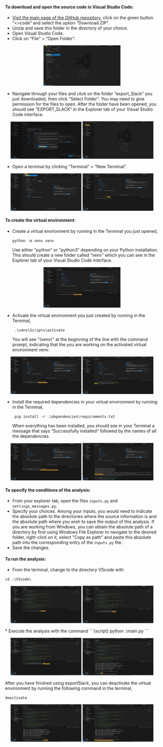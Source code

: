 #### To download and open the source code in Visual Studio Code:
* [Visit the main page of the GitHub repository](https://github.com/angelicads93/export_Slack), click on the green button “<>code” and select the option “Download ZIP”.
* Unzip and save this folder in the directory of your choice.
* Open Visual Studio Code.
* Click on “File” > “Open Folder”. 
<p align="center">
  <img src="../images/open.png" alt="Open Folder" style="width:50%"; height:auto>
</p>
  
* Navigate through your files and click on the folder “export_Slack” you just downloaded, then click “Select Folder”. You may need to give permission for the files to open. After the folder have been opened, you should see “EXPORT_SLACK” in the Explorer tab of your Visual Studio Code interface.
<p align="center">
  <img src="../images/agree.png" alt="Agree" style="width:46%"; height:auto>
  <img src="../images/export_slack.png" alt="folder opened" style="width:46%"; height:auto>
</p>


* Open a terminal by clicking “Terminal” > “New Terminal”. 
<p align="center">
  <img src="../images/open_terminal.png" alt="Open terminal" style="width:46%"; height:auto>
  <img src="../images/show_terminal.png" alt="Show terminal" style="width:46%"; height:auto>
</p>
    
#### To create the virtual environment:
* Create a virtual environment by running in the Terminal you just opened,
  ```{script}
  python -m venv venv
  ```
  Use either "python" or "python3" depending on your Python installation. This should create a new folder called “venv” which you can see in the Explorer tab of your Visual Studio Code interface.
<p align="center">
  <img src="../images/venv.png" alt="Create venv" style="width:50%"; height:auto>
</p>

* Activate the virtual environment you just created by running in the Terminal,
  ```{sript}
   .\venv\Scripts\activate
  ```
  You will see "(venv)" at the beginning of the line with the command prompt, indicating that the you are working on the activated virtual environment venv.
<p align='center'>
  <img src="../images/activate.png" alt="Activate venv" style="width:46%"; height:auto>
  <img src="../images/activated.png" alt="venv activated" style="width:46%"; height:auto>
</p>

* Install the required dependencies in your virtual environment by running in the Terminal,
  ```{script}
   pip install -r .\dependencies\requirements.txt
  ```
   When everything has been installed, you should see in your Terminal a message that says “Successfully installed“ followed by the names of all the dependencies.
<p align="center">
  <img src="../images/install.png" alt="Install requirements" style="width:46%"; height:auto>
  <img src="../images/installed.png" alt="Successful download" style="width:46%"; height:auto>
</p>

#### To specify the conditions of the analysis:
* From your explorer tab, open the files `inputs.py` and `settings_messages.py`.
* Specify your choices. Among your inputs, you would need to indicate the absolute path to the directories where the source information is and the absolute path where you wish to save the output of this analysis. If you are working from Windows, you can obtain the absolute path of a directory by first using Windows File Explorer to navigate to the desired folder, right-click on it, select "Copy as path" and paste this absolute path into the corresponding entry of the `inputs.py` file.
* Save the changes.

#### To run the analysis:
* From the terminal, change to the directory VScode with
```{script}
cd .\VScode\
```
<p align="center">
  <img src="../images/to_vscode.png" alt="cd to VScode" style="width:46%"; height:auto>
  <img src="../images/in_vscode.png" alt="in VScode" style="width:46%"; height:auto>
</p>
* Execute the analysis with the command
  ```{script}
  python .\main.py
  ```
<p align="center">
  <img src="../images/main.png" alt="Execute main" style="width:46%"; height:auto>
  <img src="../images/done.png" alt="Done" style="width:46%"; height:auto>
</p>

After you have finished using exportSlack, you can deactivate the virtual environment by running the following command in the terminal,
```{script}
deactivate
```
<p align="center">
  <img src="../images/deactivate.png" alt="Deactivate" style="width:46%"; height:auto>
  <img src="../images/deactivated.png" alt="Deactivated" style="width:46%"; height:auto>
</p>

